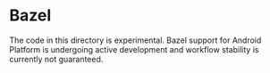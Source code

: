 # Bazel

The code in this directory is experimental. Bazel support for Android Platform
is undergoing active development and workflow stability is currently not
guaranteed.
